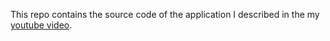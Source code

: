 This repo contains the source code of the application I described in the my [youtube video](https://www.youtube.com/watch?v=j2bLtH-UYsY).

